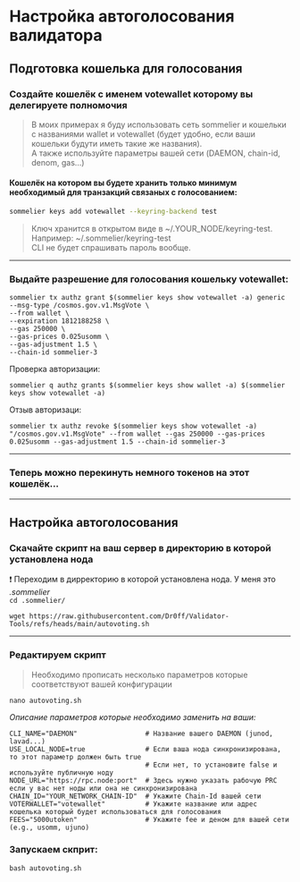 # Настройка автоголосования валидатора

## Подготовка кошелька для голосования
<h3> Создайте кошелёк с именем  votewallet  которому вы делегируете полномочия</h3>

>В моих примерах я буду использовать сеть sommelier
>и кошельки с названиями wallet и votewallet (будет удобно, если ваши кошельки будути иметь такие же названия).</br>
>А также используйте параметры вашей сети (DAEMON, chain-id, denom, gas...)


<h4>Кошелёк на котором вы будете хранить только минимум необходимый для транзакций связаных с голосованием:</h4>

```bash
sommelier keys add votewallet --keyring-backend test
```

>Ключ хранится в открытом виде в ~/.YOUR_NODE/keyring-test. Например: ~/.sommelier/keyring-test </br>
>CLI не будет спрашивать пароль вообще.

---

<h3> Выдайте разрешение для голосования кошельку votewallet:</h3>

```
sommelier tx authz grant $(sommelier keys show votewallet -a) generic --msg-type /cosmos.gov.v1.MsgVote \
--from wallet \
--expiration 1812188258 \
--gas 250000 \
--gas-prices 0.025usomm \
--gas-adjustment 1.5 \
--chain-id sommelier-3
```
Проверка авторизации:

```
sommelier q authz grants $(sommelier keys show wallet -a) $(sommelier keys show votewallet -a)
```
Отзыв авторизаци:

```
sommelier tx authz revoke $(sommelier keys show votewallet -a) "/cosmos.gov.v1.MsgVote" --from wallet --gas 250000 --gas-prices 0.025usomm --gas-adjustment 1.5 --chain-id sommelier-3
```

---

<h3> Теперь можно перекинуть немного токенов на этот кошелёк...</h3>

---

## Настройка автоголосования
<h3>Скачайте скрипт на ваш сервер в директорию в которой установлена нода</h3>

 ❗️ Переходим в дирректорию в которой установлена нода. У меня это *.sommelier* </br>
     `cd .sommelier/`

```
wget https://raw.githubusercontent.com/Dr0ff/Validator-Tools/refs/heads/main/autovoting.sh
```
---

<h3>Редактируем скрипт</h3>

>Необходимо прописать несколько параметров которые соответствуют вашей конфигурации

```
nano autovoting.sh
```

 *Описание параметров которые необходимо заменить на ваши:*
```
CLI_NAME="DAEMON"                 # Название вашего DAEMON (junod, lavad...)
USE_LOCAL_NODE=true               # Если ваша нода синхронизирована, то этот параметр должен быть true
                                  # Если нет, то установите false и используйте публичную ноду
NODE_URL="https://rpc.node:port"  # Здесь нужно указать рабочую PRC если у вас нет ноды или она не синхронизирована
CHAIN_ID="YOUR_NETWORK_CHAIN-ID"  # Укажите Chain-Id вашей сети
VOTERWALLET="votewallet"          # Укажите название или адрес кошелька который будет использоваться для голосования
FEES="5000utoken"                 # Укажите fee и деном для вашей сети (e.g., usomm, ujuno)
```
<h3>Запускаем скприт:</h3>

```
bash autovoting.sh
```
